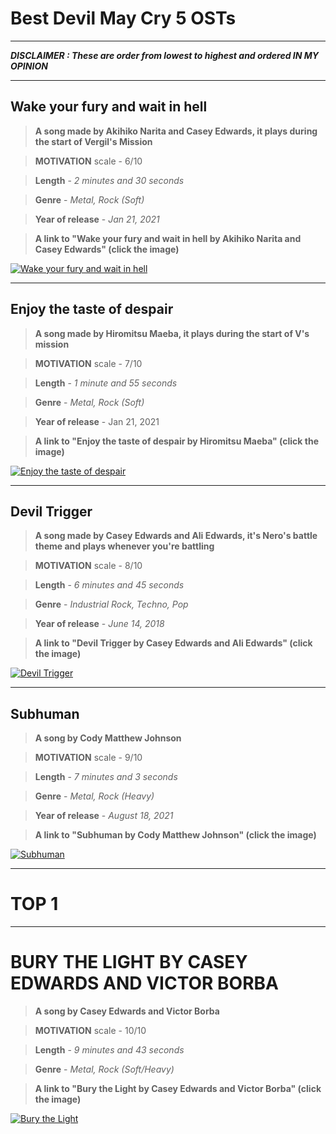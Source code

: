 # Best Devil May Cry 5 OSTs
---
***DISCLAIMER : These are order from lowest to highest and ordered IN MY OPINION***

---

## **Wake your fury and wait in hell**

> **A song made by Akihiko Narita and Casey Edwards, it plays during the start of Vergil's Mission**
 
> **MOTIVATION** scale - 6/10
 
> **Length** - *2 minutes and 30 seconds*
 
> **Genre** - *Metal, Rock (Soft)*
 
> **Year of release** - *Jan 21, 2021* 
 
 
>**A link to "Wake your fury and wait in hell by Akihiko Narita and Casey Edwards" (click the image)**

[![Wake your fury and wait in hell](https://media.tenor.com/E3VWjDlkXZ4AAAAC/vergil-reaction-vergil.gif)](https://www.youtube.com/watch?v=52iyr0BJb7U)

---

## **Enjoy the taste of despair**

> **A song made by Hiromitsu Maeba, it plays during the start of V's mission**

> **MOTIVATION** scale - 7/10

> **Length** - *1 minute and 55 seconds*

> **Genre** - *Metal, Rock (Soft)*

> **Year of release** - Jan 21, 2021


> **A link to "Enjoy the taste of despair by Hiromitsu Maeba" (click the image)**

[![Enjoy the taste of despair](https://media.tenor.com/gFwDuyZH-C4AAAAC/vitale-dmc5.gif)](https://www.youtube.com/watch?v=G9PIHlCZ2MA)

---

## **Devil Trigger**

> **A song made by Casey Edwards and Ali Edwards, it's Nero's battle theme and plays whenever you're battling**

> **MOTIVATION** scale - 8/10

> **Length** - *6 minutes and 45 seconds*

> **Genre** - *Industrial Rock, Techno, Pop*

> **Year of release** - *June 14, 2018*

> **A link to "Devil Trigger by Casey Edwards and Ali Edwards" (click the image)**

[![Devil Trigger](https://media.tenor.com/faOolLxLSssAAAAC/nero.gif)](https://www.youtube.com/watch?v=-WpnPSChVRQ)

---

## **Subhuman**

> **A song by Cody Matthew Johnson**

> **MOTIVATION** scale - 9/10

> **Length** - *7 minutes and 3 seconds*

> **Genre** - *Metal, Rock (Heavy)*

> **Year of release** - *August 18, 2021*

>**A link to "Subhuman by Cody Matthew Johnson" (click the image)**

[![Subhuman](https://media.tenor.com/eSpkjacQyokAAAAd/dante-devil-may-cry.gif)](https://www.youtube.com/watch?v=jozqnG_32i0)

---

# TOP 1

---

# BURY THE LIGHT BY CASEY EDWARDS AND VICTOR BORBA

> **A song by Casey Edwards and Victor Borba**

> **MOTIVATION** scale - 10/10

> **Length** - *9 minutes and 43 seconds*

> **Genre** - *Metal, Rock (Soft/Heavy)*

>**A link to "Bury the Light by Casey Edwards and Victor Borba" (click the image)**

[![Bury the Light](https://media.tenor.com/Tz5ax-aQaiMAAAAC/vergil-dmc-vergil.gif)](https://www.youtube.com/watch?v=Jrg9KxGNeJY)
